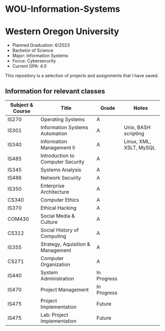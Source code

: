# WOU-Information-Systems

# Western Oregon University
- Planned Graduation: 6/2023
- Bachelor of Science
- Major: Information Systems
- Focus: Cybersecurity
- Current GPA: 4.0

This repository is a selection of projects and assignments that I have saved.

## Information for relevant classes
| **Subject & Course** | **Title** | **Grade** | **Notes** |
| -------------------- | --------- | --------- | --------- |
| IS270 | Operating Systems | A |  |
| IS301 | Information Systems Automation | A | Unix, BASH scripting |
| IS340 | Information Management II | A | Linux, XML, XSLT, MySQL |
| IS485 | Introduction to Computer Security | A |  |
| IS345 | Systems Analysis | A |  |
| IS486 | Network Security | A |  |
| IS350 | Enterprise Architecture | A |  |
| CS340 | Computer Ethics | A |  |
| IS370 | Ethical Hacking | A |  |
| COM430 | Social Media & Culture | A |  |
| CS312 | Social History of Computing | A |  |
| IS355 | Strategy, Aquisition & Management | A |  |
| CS271 | Computer Organization | A |  |
| IS440 | System Administration | In Progress |  |
| IS470 | Project Management | In Progress |  |
| IS475 | Project Implementation | Future |  |
| IS475 | Lab: Project Implementation | Future |  |
